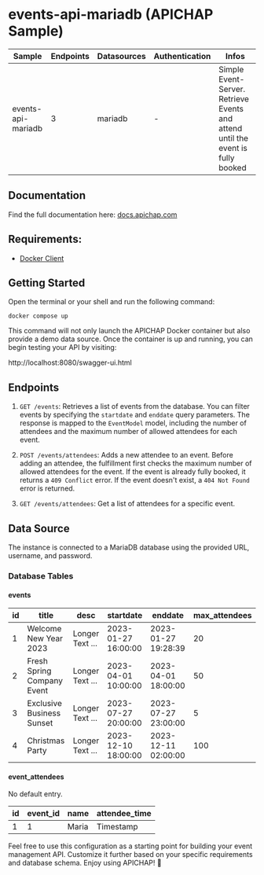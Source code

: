 # events-api-mariadb (APICHAP Sample)

| Sample                                 | Endpoints | Datasources | Authentication | Infos                                                                           |
|----------------------------------------|-----------|-------------|----------------|---------------------------------------------------------------------------------|
| events-api-mariadb                     | 3         | mariadb     | -              | Simple Event-Server. Retrieve Events and attend until the event is fully booked |

## Documentation
Find the full documentation here: [docs.apichap.com](https://docs.apichap.com)

## Requirements:
- [Docker Client](https://docs.docker.com/get-started/overview/)

## Getting Started

Open the terminal or your shell and run the following command:

```docker compose up```

This command will not only launch the APICHAP Docker container but also provide a demo
data source. Once the container is up and running, you can begin testing your API by visiting:

http://localhost:8080/swagger-ui.html

## Endpoints

1. `GET /events`: Retrieves a list of events from the database. You can filter events by specifying the `startdate` and `enddate` query parameters. The response is mapped to the `EventModel` model, including the number of attendees and the maximum number of allowed attendees for each event.

2. `POST /events/attendees`: Adds a new attendee to an event. Before adding an attendee, the fulfillment first checks the maximum number of allowed attendees for the event. If the event is already fully booked, it returns a `409 Conflict` error. If the event doesn't exist, a `404 Not Found` error is returned.

3. `GET /events/attendees`: Get a list of attendees for a specific event.

## Data Source

The instance is connected to a MariaDB database using the provided URL, username, and password.

### Database Tables

#### events

| id | title                      | desc             | startdate            | enddate              | max_attendees |
|----|----------------------------|------------------|----------------------|----------------------|---------------|
| 1  | Welcome New Year 2023      | Longer Text ...  | 2023-01-27 16:00:00  | 2023-01-27 19:28:39  | 20            |
| 2  | Fresh Spring Company Event | Longer Text ...  | 2023-04-01 10:00:00  | 2023-04-01 18:00:00  | 50            |
| 3  | Exclusive Business Sunset  | Longer Text ...  | 2023-07-27 20:00:00  | 2023-07-27 23:00:00  | 5             |
| 4  | Christmas Party            | Longer Text ...  | 2023-12-10 18:00:00  | 2023-12-11 02:00:00  | 100           |

#### event_attendees

No default entry.

| id | event_id | name  | attendee_time |
|----|----------|-------|---------------|
| 1  | 1        | Maria | Timestamp     | 

Feel free to use this configuration as a starting point for building your event management API. Customize it further based on your specific requirements and database schema. Enjoy using APICHAP! 🎉